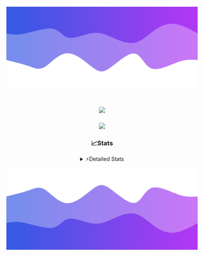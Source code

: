 ![Header](./header.png)
<div align="center">

<h1 align="center">
  <a href="https://git.io/typing-svg">
    <img src="https://readme-typing-svg.herokuapp.com/?lines=Hello,+There!+%F0%9F%91%8B;This+is+chicho.;Owner+on+Ocean;&center=true&size=25">
  </a>
</h1>
  
<p align="center">
  <img src="https://lanyard.cnrad.dev/api/852683595378196480" />
</p>

### 📈Stats
<details>
    <summary> ⚡Detailed Stats</summary>
    <br/>

<!--START_SECTION:waka-->
![Code Time](http://img.shields.io/badge/Code%20Time-1%2C139%20hrs%2029%20mins-blue)

![Profile Views](http://img.shields.io/badge/Profile%20Views-0-blue)

**🐱 My GitHub Data** 

> 📦 233.1 kB Used in GitHub's Storage 
 > 
> 🏆 0 Contributions in the Year 2025
 > 
> 🚫 Not Opted to Hire
 > 
> 📜 15 Public Repositories 
 > 
> 🔑 13 Private Repositories 
 > 
**I'm a Night 🦉** 

```text
🌞 Morning                26 commits          █░░░░░░░░░░░░░░░░░░░░░░░░   04.66 % 
🌆 Daytime                75 commits          ███░░░░░░░░░░░░░░░░░░░░░░   13.44 % 
🌃 Evening                246 commits         ███████████░░░░░░░░░░░░░░   44.09 % 
🌙 Night                  211 commits         █████████░░░░░░░░░░░░░░░░   37.81 % 
```
📅 **I'm Most Productive on Friday** 

```text
Monday                   29 commits          █░░░░░░░░░░░░░░░░░░░░░░░░   05.20 % 
Tuesday                  120 commits         █████░░░░░░░░░░░░░░░░░░░░   21.51 % 
Wednesday                85 commits          ████░░░░░░░░░░░░░░░░░░░░░   15.23 % 
Thursday                 77 commits          ███░░░░░░░░░░░░░░░░░░░░░░   13.80 % 
Friday                   131 commits         ██████░░░░░░░░░░░░░░░░░░░   23.48 % 
Saturday                 63 commits          ███░░░░░░░░░░░░░░░░░░░░░░   11.29 % 
Sunday                   53 commits          ██░░░░░░░░░░░░░░░░░░░░░░░   09.50 % 
```


📊 **This Week I Spent My Time On** 

```text
🕑︎ Time Zone: America/Argentina/Buenos_Aires

💬 Programming Languages: 
TypeScript               16 hrs 12 mins      █████████████████████░░░░   84.71 % 
HTML                     1 hr 23 mins        ██░░░░░░░░░░░░░░░░░░░░░░░   07.27 % 
Python                   39 mins             █░░░░░░░░░░░░░░░░░░░░░░░░   03.47 % 
CSS                      24 mins             █░░░░░░░░░░░░░░░░░░░░░░░░   02.12 % 
Other                    21 mins             ░░░░░░░░░░░░░░░░░░░░░░░░░   01.86 % 

🔥 Editors: 
Cursor                   19 hrs              █████████████████████████   99.38 % 
VS Code                  7 mins              ░░░░░░░░░░░░░░░░░░░░░░░░░   00.62 % 

🐱‍💻 Projects: 
ocean-backend            14 hrs 12 mins      ███████████████████░░░░░░   74.29 % 
front-electro-patagonia  2 hrs 54 mins       ████░░░░░░░░░░░░░░░░░░░░░   15.17 % 
front-electro-patagonia-m1 hr 35 mins        ██░░░░░░░░░░░░░░░░░░░░░░░   08.28 % 
Unknown Project          15 mins             ░░░░░░░░░░░░░░░░░░░░░░░░░   01.35 % 
templates                7 mins              ░░░░░░░░░░░░░░░░░░░░░░░░░   00.62 % 

💻 Operating System: 
Windows                  16 hrs 13 mins      █████████████████████░░░░   84.83 % 
Mac                      2 hrs 54 mins       ████░░░░░░░░░░░░░░░░░░░░░   15.17 % 
```

**I Mostly Code in JavaScript** 

```text
HTML                     7 repos             █████░░░░░░░░░░░░░░░░░░░░   18.92 % 
TypeScript               4 repos             ███░░░░░░░░░░░░░░░░░░░░░░   10.81 % 
Astro                    2 repos             █░░░░░░░░░░░░░░░░░░░░░░░░   05.41 % 
C                        1 repo              █░░░░░░░░░░░░░░░░░░░░░░░░   02.70 % 
SCSS                     1 repo              █░░░░░░░░░░░░░░░░░░░░░░░░   02.70 % 
```




 Last Updated on 20/03/2025 03:27:59 UTC
<!--END_SECTION:waka-->
</details>

![Footer](./footer.png)
